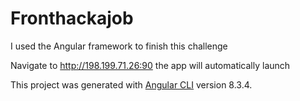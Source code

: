 # Fronthackajob

I used the Angular framework to finish this challenge  

Navigate to http://198.199.71.26:90 the app will automatically launch

This project was generated with [Angular CLI](https://github.com/angular/angular-cli) version 8.3.4.


